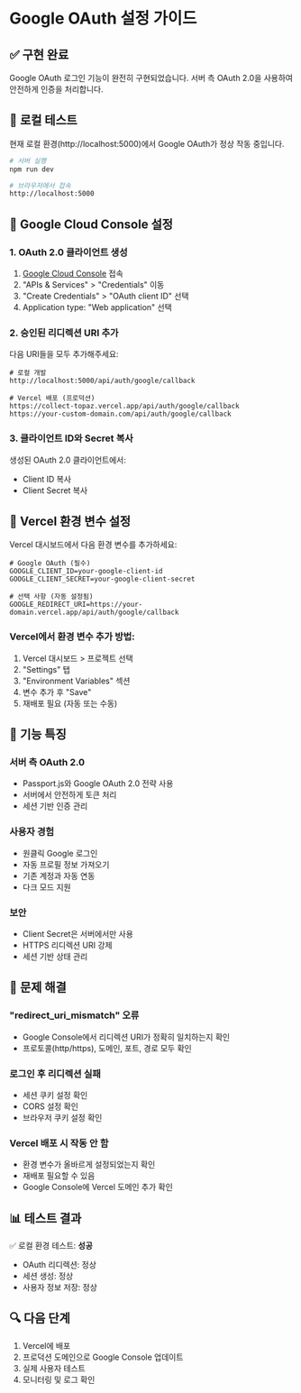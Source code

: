 # Google OAuth 설정 가이드

## ✅ 구현 완료

Google OAuth 로그인 기능이 완전히 구현되었습니다. 서버 측 OAuth 2.0을 사용하여 안전하게 인증을 처리합니다.

## 🚀 로컬 테스트

현재 로컬 환경(http://localhost:5000)에서 Google OAuth가 정상 작동 중입니다.

```bash
# 서버 실행
npm run dev

# 브라우저에서 접속
http://localhost:5000
```

## 📝 Google Cloud Console 설정

### 1. OAuth 2.0 클라이언트 생성
1. [Google Cloud Console](https://console.cloud.google.com/) 접속
2. "APIs & Services" > "Credentials" 이동
3. "Create Credentials" > "OAuth client ID" 선택
4. Application type: "Web application" 선택

### 2. 승인된 리디렉션 URI 추가
다음 URI들을 모두 추가해주세요:

```
# 로컬 개발
http://localhost:5000/api/auth/google/callback

# Vercel 배포 (프로덕션)
https://collect-topaz.vercel.app/api/auth/google/callback
https://your-custom-domain.com/api/auth/google/callback
```

### 3. 클라이언트 ID와 Secret 복사
생성된 OAuth 2.0 클라이언트에서:
- Client ID 복사
- Client Secret 복사

## 🔧 Vercel 환경 변수 설정

Vercel 대시보드에서 다음 환경 변수를 추가하세요:

```env
# Google OAuth (필수)
GOOGLE_CLIENT_ID=your-google-client-id
GOOGLE_CLIENT_SECRET=your-google-client-secret

# 선택 사항 (자동 설정됨)
GOOGLE_REDIRECT_URI=https://your-domain.vercel.app/api/auth/google/callback
```

### Vercel에서 환경 변수 추가 방법:
1. Vercel 대시보드 > 프로젝트 선택
2. "Settings" 탭
3. "Environment Variables" 섹션
4. 변수 추가 후 "Save"
5. 재배포 필요 (자동 또는 수동)

## 🎯 기능 특징

### 서버 측 OAuth 2.0
- Passport.js와 Google OAuth 2.0 전략 사용
- 서버에서 안전하게 토큰 처리
- 세션 기반 인증 관리

### 사용자 경험
- 원클릭 Google 로그인
- 자동 프로필 정보 가져오기
- 기존 계정과 자동 연동
- 다크 모드 지원

### 보안
- Client Secret은 서버에서만 사용
- HTTPS 리디렉션 URI 강제
- 세션 기반 상태 관리

## 🐛 문제 해결

### "redirect_uri_mismatch" 오류
- Google Console에서 리디렉션 URI가 정확히 일치하는지 확인
- 프로토콜(http/https), 도메인, 포트, 경로 모두 확인

### 로그인 후 리디렉션 실패
- 세션 쿠키 설정 확인
- CORS 설정 확인
- 브라우저 쿠키 설정 확인

### Vercel 배포 시 작동 안 함
- 환경 변수가 올바르게 설정되었는지 확인
- 재배포 필요할 수 있음
- Google Console에 Vercel 도메인 추가 확인

## 📊 테스트 결과

✅ 로컬 환경 테스트: **성공**
- OAuth 리디렉션: 정상
- 세션 생성: 정상
- 사용자 정보 저장: 정상

## 🔍 다음 단계

1. Vercel에 배포
2. 프로덕션 도메인으로 Google Console 업데이트
3. 실제 사용자 테스트
4. 모니터링 및 로그 확인